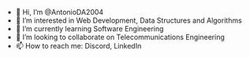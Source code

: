 - 👋 Hi, I’m @AntonioDA2004
- 👀 I’m interested in Web Development, Data Structures and Algorithms
- 🌱 I’m currently learning Software Engineering
- 💞️ I’m looking to collaborate on Telecommunications Engineering
- 📫 How to reach me: Discord, LinkedIn

<!---
AntonioDA2004/AntonioDA2004 is a ✨ special ✨ repository because its `README.md` (this file) appears on your GitHub profile.
You can click the Preview link to take a look at your changes.
--->
